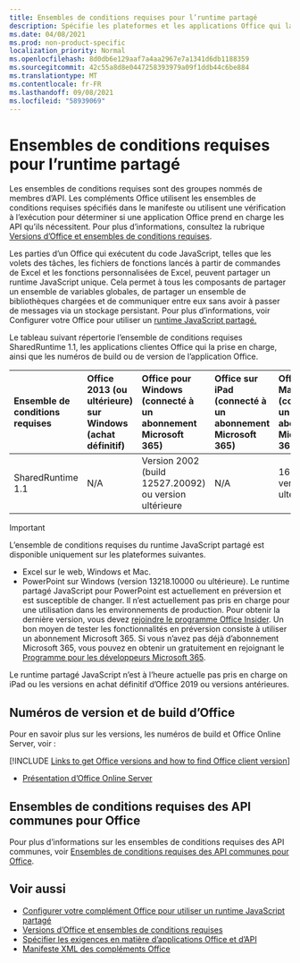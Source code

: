 ```yaml
---
title: Ensembles de conditions requises pour l’runtime partagé
description: Spécifie les plateformes et les applications Office qui la prise en charge des API SharedRuntime.
ms.date: 04/08/2021
ms.prod: non-product-specific
localization_priority: Normal
ms.openlocfilehash: 8d0db6e129aaf7a4aa2967e7a1341d6db1188359
ms.sourcegitcommit: 42c55a8d8e0447258393979a09f1ddb44c6be884
ms.translationtype: MT
ms.contentlocale: fr-FR
ms.lasthandoff: 09/08/2021
ms.locfileid: "58939069"
---
```

# <a name="shared-runtime-requirement-sets"></a>Ensembles de conditions requises pour l’runtime partagé

Les ensembles de conditions requises sont des groupes nommés de membres d’API. Les compléments Office utilisent les ensembles de conditions requises spécifiés dans le manifeste ou utilisent une vérification à l’exécution pour déterminer si une application Office prend en charge les API qu’ils nécessitent. Pour plus d’informations, consultez la rubrique [Versions d’Office et ensembles de conditions requises](../../develop/office-versions-and-requirement-sets.md).

Les parties d’un Office qui exécutent du code JavaScript, telles que les volets des tâches, les fichiers de fonctions lancés à partir de commandes de Excel et les fonctions personnalisées de Excel, peuvent partager un runtime JavaScript unique. Cela permet à tous les composants de partager un ensemble de variables globales, de partager un ensemble de bibliothèques chargées et de communiquer entre eux sans avoir à passer de messages via un stockage persistant. Pour plus d’informations, voir Configurer votre Office pour utiliser un [runtime JavaScript partagé.](../../develop/configure-your-add-in-to-use-a-shared-runtime.md)

Le tableau suivant répertorie l’ensemble de conditions requises SharedRuntime 1.1, les applications clientes Office qui la prise en charge, ainsi que les numéros de build ou de version de l’application Office.

|  Ensemble de conditions requises  |  Office 2013 (ou ultérieure) sur Windows<br>(achat définitif) | Office pour Windows<br>(connecté à un abonnement Microsoft 365)   |  Office sur iPad<br>(connecté à un abonnement Microsoft 365)  |  Office sur Mac<br>(connecté à un abonnement Microsoft 365)  | Office sur le web  | Office Online Server |
|:-----|:-----|:-----|:-----|:-----|:-----|:-----|
| SharedRuntime 1.1  | N/A | Version 2002 (build 12527.20092) ou version ultérieure | N/A | 16.35 ou version ultérieure | Février 2020 | N/A |

> [!IMPORTANT]
> L’ensemble de conditions requises du runtime JavaScript partagé est disponible uniquement sur les plateformes suivantes.
>
> - Excel sur le web, Windows et Mac.
> - PowerPoint sur Windows (version 13218.10000 ou ultérieure). Le runtime partagé JavaScript pour PowerPoint est actuellement en préversion et est susceptible de changer. Il n’est actuellement pas pris en charge pour une utilisation dans les environnements de production. Pour obtenir la dernière version, vous devez [rejoindre le programme Office Insider](https://insider.office.com/join). Un bon moyen de tester les fonctionnalités en préversion consiste à utiliser un abonnement Microsoft 365. Si vous n’avez pas déjà d’abonnement Microsoft 365, vous pouvez en obtenir un gratuitement en rejoignant le [Programme pour les développeurs Microsoft 365](https://developer.microsoft.com/office/dev-program).
>
> Le runtime partagé JavaScript n’est à l’heure actuelle pas pris en charge on iPad ou les versions en achat définitif d’Office 2019 ou versions antérieures.

## <a name="office-versions-and-build-numbers"></a>Numéros de version et de build d’Office

Pour en savoir plus sur les versions, les numéros de build et Office Online Server, voir :

[!INCLUDE [Links to get Office versions and how to find Office client version](../../includes/links-get-office-versions-builds.md)]
- [Présentation d’Office Online Server](/officeonlineserver/office-online-server-overview)

## <a name="office-common-api-requirement-sets"></a>Ensembles de conditions requises des API communes pour Office

Pour plus d’informations sur les ensembles de conditions requises des API communes, voir [Ensembles de conditions requises des API communes pour Office](office-add-in-requirement-sets.md).

## <a name="see-also"></a>Voir aussi

- [Configurer votre complément Office pour utiliser un runtime JavaScript partagé](../../develop/configure-your-add-in-to-use-a-shared-runtime.md)
- [Versions d’Office et ensembles de conditions requises](../../develop/office-versions-and-requirement-sets.md)
- [Spécifier les exigences en matière d’applications Office et d’API](../../develop/specify-office-hosts-and-api-requirements.md)
- [Manifeste XML des compléments Office](../../develop/add-in-manifests.md)
